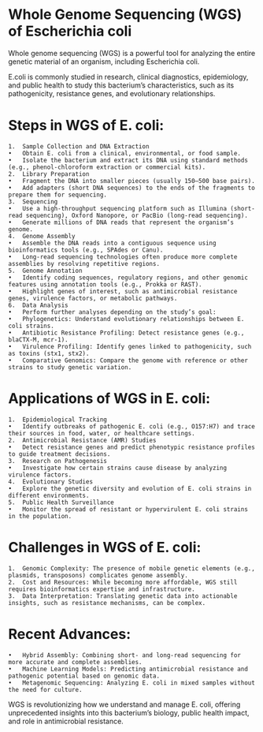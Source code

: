 # Whole Genome Sequencing (WGS) of Escherichia coli

Whole genome sequencing (WGS) is a powerful tool for analyzing the entire genetic material of an organism, including Escherichia coli.

E.coli is commonly studied in research, clinical diagnostics, epidemiology, and public health to study this bacterium’s characteristics, such as its pathogenicity, resistance genes, and evolutionary relationships.

# Steps in WGS of E. coli:
	1.	Sample Collection and DNA Extraction
	•	Obtain E. coli from a clinical, environmental, or food sample.
	•	Isolate the bacterium and extract its DNA using standard methods (e.g., phenol-chloroform extraction or commercial kits).
	2.	Library Preparation
	•	Fragment the DNA into smaller pieces (usually 150–500 base pairs).
	•	Add adapters (short DNA sequences) to the ends of the fragments to prepare them for sequencing.
	3.	Sequencing
	•	Use a high-throughput sequencing platform such as Illumina (short-read sequencing), Oxford Nanopore, or PacBio (long-read sequencing).
	•	Generate millions of DNA reads that represent the organism’s genome.
	4.	Genome Assembly
	•	Assemble the DNA reads into a contiguous sequence using bioinformatics tools (e.g., SPAdes or Canu).
	•	Long-read sequencing technologies often produce more complete assemblies by resolving repetitive regions.
	5.	Genome Annotation
	•	Identify coding sequences, regulatory regions, and other genomic features using annotation tools (e.g., Prokka or RAST).
	•	Highlight genes of interest, such as antimicrobial resistance genes, virulence factors, or metabolic pathways.
	6.	Data Analysis
	•	Perform further analyses depending on the study’s goal:
	•	Phylogenetics: Understand evolutionary relationships between E. coli strains.
	•	Antibiotic Resistance Profiling: Detect resistance genes (e.g., blaCTX-M, mcr-1).
	•	Virulence Profiling: Identify genes linked to pathogenicity, such as toxins (stx1, stx2).
	•	Comparative Genomics: Compare the genome with reference or other strains to study genetic variation.

# Applications of WGS in E. coli:
	1.	Epidemiological Tracking
	•	Identify outbreaks of pathogenic E. coli (e.g., O157:H7) and trace their sources in food, water, or healthcare settings.
	2.	Antimicrobial Resistance (AMR) Studies
	•	Detect resistance genes and predict phenotypic resistance profiles to guide treatment decisions.
	3.	Research on Pathogenesis
	•	Investigate how certain strains cause disease by analyzing virulence factors.
	4.	Evolutionary Studies
	•	Explore the genetic diversity and evolution of E. coli strains in different environments.
	5.	Public Health Surveillance
	•	Monitor the spread of resistant or hypervirulent E. coli strains in the population.

# Challenges in WGS of E. coli:
	1.	Genomic Complexity: The presence of mobile genetic elements (e.g., plasmids, transposons) complicates genome assembly.
	2.	Cost and Resources: While becoming more affordable, WGS still requires bioinformatics expertise and infrastructure.
	3.	Data Interpretation: Translating genetic data into actionable insights, such as resistance mechanisms, can be complex.

# Recent Advances:
	•	Hybrid Assembly: Combining short- and long-read sequencing for more accurate and complete assemblies.
	•	Machine Learning Models: Predicting antimicrobial resistance and pathogenic potential based on genomic data.
	•	Metagenomic Sequencing: Analyzing E. coli in mixed samples without the need for culture.

WGS is revolutionizing how we understand and manage E. coli, offering unprecedented insights into this bacterium’s biology, public health impact, and role in antimicrobial resistance.

